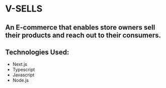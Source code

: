 # V-SELLS
## An E-commerce that enables store owners sell their products and reach out to their consumers.
## Technologies Used:
- Next.js
- Typescript
- Javascript
- Node.js
